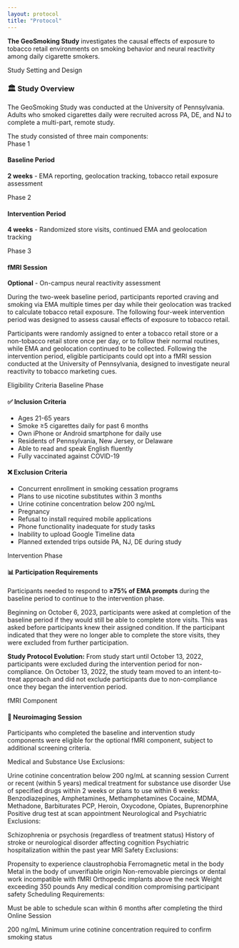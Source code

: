 ```yaml
---
layout: protocol
title: "Protocol"
---
```


<div class="highlight-box"> <p><strong>The GeoSmoking Study</strong> investigates the causal effects of exposure to tobacco retail environments on smoking behavior and neural reactivity among daily cigarette smokers.</p> </div>
Study Setting and Design
<div class="method-card"> <h3>🏛️ Study Overview</h3> <p>The GeoSmoking Study was conducted at the University of Pennsylvania. Adults who smoked cigarettes daily were recruited across PA, DE, and NJ to complete a multi-part, remote study.</p> </div>
The study consisted of three main components:

<div class="research-timeline"> <div class="timeline-item"> <span class="timeline-marker">Phase 1</span> <h4>Baseline Period</h4> <p><strong>2 weeks</strong> - EMA reporting, geolocation tracking, tobacco retail exposure assessment</p> </div> <div class="timeline-item"> <span class="timeline-marker">Phase 2</span> <h4>Intervention Period</h4> <p><strong>4 weeks</strong> - Randomized store visits, continued EMA and geolocation tracking</p> </div> <div class="timeline-item"> <span class="timeline-marker">Phase 3</span> <h4>fMRI Session</h4> <p><strong>Optional</strong> - On-campus neural reactivity assessment</p> </div> </div>
During the two-week baseline period, participants reported craving and smoking via EMA multiple times per day while their geolocation was tracked to calculate tobacco retail exposure. The following four-week intervention period was designed to assess causal effects of exposure to tobacco retail.

Participants were randomly assigned to enter a tobacco retail store or a non-tobacco retail store once per day, or to follow their normal routines, while EMA and geolocation continued to be collected. Following the intervention period, eligible participants could opt into a fMRI session conducted at the University of Pennsylvania, designed to investigate neural reactivity to tobacco marketing cues.

Eligibility Criteria
Baseline Phase
<div class="side-by-side"> <div> <h4>✅ Inclusion Criteria</h4> <ul> <li>Ages 21-65 years</li> <li>Smoke ≥5 cigarettes daily for past 6 months</li> <li>Own iPhone or Android smartphone for daily use</li> <li>Residents of Pennsylvania, New Jersey, or Delaware</li> <li>Able to read and speak English fluently</li> <li>Fully vaccinated against COVID-19</li> </ul> </div> <div> <h4>❌ Exclusion Criteria</h4> <ul> <li>Concurrent enrollment in smoking cessation programs</li> <li>Plans to use nicotine substitutes within 3 months</li> <li>Urine cotinine concentration below 200 ng/mL</li> <li>Pregnancy</li> <li>Refusal to install required mobile applications</li> <li>Phone functionality inadequate for study tasks</li> <li>Inability to upload Google Timeline data</li> <li>Planned extended trips outside PA, NJ, DE during study</li> </ul> </div> </div>
Intervention Phase
<div class="method-card"> <h4>📊 Participation Requirements</h4> <p>Participants needed to respond to <strong>≥75% of EMA prompts</strong> during the baseline period to continue to the intervention phase.</p> </div>
Beginning on October 6, 2023, participants were asked at completion of the baseline period if they would still be able to complete store visits. This was asked before participants knew their assigned condition. If the participant indicated that they were no longer able to complete the store visits, they were excluded from further participation.

<div class="highlight-box"> <p><strong>Study Protocol Evolution:</strong> From study start until October 13, 2022, participants were excluded during the intervention period for non-compliance. On October 13, 2022, the study team moved to an intent-to-treat approach and did not exclude participants due to non-compliance once they began the intervention period.</p> </div>
fMRI Component
<div class="method-card"> <h4>🧠 Neuroimaging Session</h4> <p>Participants who completed the baseline and intervention study components were eligible for the optional fMRI component, subject to additional screening criteria.</p> </div>
Medical and Substance Use Exclusions:

Urine cotinine concentration below 200 ng/mL at scanning session
Current or recent (within 5 years) medical treatment for substance use disorder
Use of specified drugs within 2 weeks or plans to use within 6 weeks:
Benzodiazepines, Amphetamines, Methamphetamines
Cocaine, MDMA, Methadone, Barbiturates
PCP, Heroin, Oxycodone, Opiates, Buprenorphine
Positive drug test at scan appointment
Neurological and Psychiatric Exclusions:

Schizophrenia or psychosis (regardless of treatment status)
History of stroke or neurological disorder affecting cognition
Psychiatric hospitalization within the past year
MRI Safety Exclusions:

Propensity to experience claustrophobia
Ferromagnetic metal in the body
Metal in the body of unverifiable origin
Non-removable piercings or dental work incompatible with fMRI
Orthopedic implants above the neck
Weight exceeding 350 pounds
Any medical condition compromising participant safety
Scheduling Requirements:

Must be able to schedule scan within 6 months after completing the third Online Session
<div class="key-statistic"> <span class="statistic-number">200 ng/mL</span> <span class="statistic-description">Minimum urine cotinine concentration required to confirm smoking status</span> </div>
